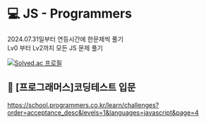 
# 💻 JS - Programmers
2024.07.31일부터 연등시간에 한문제씩 풀기
<br>
Lv0 부터 Lv2까지 모든 JS 문제 풀기

[![Solved.ac
프로필](http://mazassumnida.wtf/api/v2/generate_badge?boj=lee980605)](https://solved.ac/lee980605)


## 🎯 [프로그래머스]코딩테스트 입문

https://school.programmers.co.kr/learn/challenges?order=acceptance_desc&levels=1&languages=javascript&page=4

<!-- |난이도|문제 이름|문제 URL|해결 상태|
|:---:|:---|:---:|:---:|
|Lv0|**Day1 사칙연산**|[문제](https://school.programmers.co.kr/learn/courses/30/lessons/120802)|✅|
|Lv0|**Day2 사칙연산,조건문,배열**|[문제](https://school.programmers.co.kr/learn/courses/30/lessons/120806)|✅|
|Lv0|**Day3 사칙연산,배열,수학**|[문제](https://school.programmers.co.kr/learn/courses/30/lessons/120810)|✅|
|Lv0|**Day4 수학,배열**|[문제](https://school.programmers.co.kr/learn/courses/30/lessons/120814)|✅|
|Lv0|**Day5 수학,배열**|[문제](https://school.programmers.co.kr/learn/courses/30/lessons/120818)|✅|
|Lv0|**Day6 문자열,반복문,출력,배열,조건문**|[문제](https://school.programmers.co.kr/learn/courses/30/lessons/120822)|✅|
|Lv0|**Day7 문자열,조건문,수학,반복문**|[문제](https://school.programmers.co.kr/learn/courses/30/lessons/120826)|✅|
|Lv0|**Day8 배열,구현,수학**|[문제](https://school.programmers.co.kr/learn/courses/30/lessons/120833)|✅|
|Lv0|**Day9 수학,문자열,해시,완전탐색,조건문**|[문제](https://school.programmers.co.kr/learn/courses/30/lessons/120837)|✅|
|Lv0|**Day10 조건문,배열,수학,시뮬레이션**|[문제](https://school.programmers.co.kr/learn/courses/30/lessons/120841)|✅|
|Lv0|**Day11 수학,반복문**|[문제](https://school.programmers.co.kr/learn/courses/30/lessons/120845)|✅|
|Lv0|**Day12 문자열,정렬,사칙연산,수학**|[문제](https://school.programmers.co.kr/learn/courses/30/lessons/120849)|✅|
|Lv0|**Day13 문자열,배열,사칙연산,수학,조건문**|[문제](https://school.programmers.co.kr/learn/courses/30/lessons/120853)|✅|
|Lv0|**Day14 조건문,반복문,시뮬레이션,문자열**|[문제](https://school.programmers.co.kr/learn/courses/30/lessons/120890)|✅|
|Lv0|**Day15 문자열,해시,배열,수학**|[문제](https://school.programmers.co.kr/learn/courses/30/lessons/120894)|✅|
|Lv0|**Day16 문자열,배열,수학,조건문**|[문제](https://school.programmers.co.kr/learn/courses/30/lessons/120898)|✅|
|Lv0|**Day17 문자열,배열,수학,조건문,사칙연산**|[문제](https://school.programmers.co.kr/learn/courses/30/lessons/120904)|✅|
|Lv0|**Day18 문자열,수학,조건문,정렬**|[문제](https://school.programmers.co.kr/learn/courses/30/lessons/120908)|✅|
|Lv0|**Day19 문자열,배열,조건문**|[문제](https://school.programmers.co.kr/learn/courses/30/lessons/120912)|✅|
|Lv0|**Day20 수학,시뮬레이션,문자열,사칙연산**|[문제](https://school.programmers.co.kr/learn/courses/30/lessons/120860)|✅|
|Lv0|**Day21 문자열,사칙연산,시뮬레이션,2차원배열,수학,배열**|[문제](https://school.programmers.co.kr/learn/courses/30/lessons/120864)|✅|
|Lv0|**Day22 dp,수학,조건문,배열**|[문제](https://school.programmers.co.kr/learn/courses/30/lessons/120871)|✅|
|Lv0|**Day23 배열,정렬,문자열**|[문제](https://school.programmers.co.kr/learn/courses/30/lessons/120880)|✅|
|Lv0|**Day24 수학,시뮬레이션,문자열,조건문,반복문**|[문제](https://school.programmers.co.kr/learn/courses/30/lessons/120884)|✅|
|Lv0|**Day25 시뮬레이션,조건문,수학**|[문제](https://school.programmers.co.kr/learn/courses/30/lessons/120921)|✅| -->